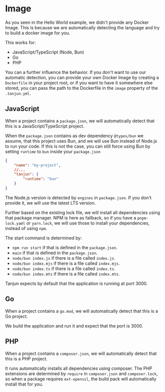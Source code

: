 # Image

As you seen in the Hello World example, we didn't provide any Docker Image. This is because we are automatically detecting the language and try to build a docker image for you.

This works for:
- JavaScript/TypeScript (Node, Bun)
- Go
- PHP

You can a further influence the behavior. If you don't want to use our automatic detection, you can provide your own Docker Image by creating a `Dockerfile` in your project root, or if you want to have it somewhere else stored, you can pass the path to the Dockerfile in the `image` property of the `.tanjun.yml`.

## JavaScript

When a project contains a `package.json`, we will automatically detect that this is a JavaScript/TypeScript project.

When the `package.json` contains as dev dependency `@types/bun` we assume, that this project uses Bun, and we will use Bun instead of Node.js to run your code.
If this is not the case, you can still force using Bun by setting `runtime` to `bun` inside your `package.json`

```json
{
    "name": "my-project",
    //...
    "tanjun": {
        "runtime": "bun"
    }
}
```

The Node.js version is detected by `engines` in `package.json`. If you don't provide it, we will use the latest LTS version.

Further based on the existing lock file, we will install all dependencies using that package manager. NPM is here as fallback, so if you have a `pnpm-lock.yaml` or `yarn.lock`, we will use those to install your dependencies, instead of using `npm`.

The start command is determined by:
- `npm run start` if that is defined in the `package.json`.
- `main` if that is defined in the `package.json`.
- `node/bun index.js` if there is a file called `index.js`.
- `node/bun index.mjs` if there is a file called `index.mjs`.
- `node/bun index.ts` if there is a file called `index.ts`.
- `node/bun index.mts` if there is a file called `index.mts`.

Tanjun expects by default that the application is running at port 3000.

## Go

When a project contains a `go.mod`, we will automatically detect that this is a Go project.

We build the application and run it and expect that the port is 3000.

## PHP

When a project contains a `composer.json`, we will automatically detect that this is a PHP project.

It runs automatically installs all dependencies using composer. 
The PHP extensions are determined by `require` in `composer.json` and `composer.lock`, so when a package requires `ext-openssl`, the build pack will automatically install that for you.

